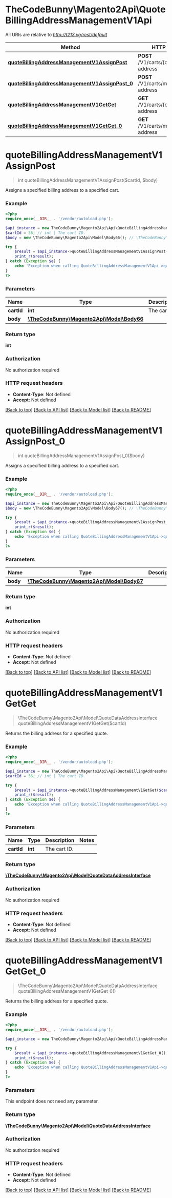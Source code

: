 # TheCodeBunny\Magento2Api\QuoteBillingAddressManagementV1Api

All URIs are relative to *http://t213.vg/rest/default*

Method | HTTP request | Description
------------- | ------------- | -------------
[**quoteBillingAddressManagementV1AssignPost**](QuoteBillingAddressManagementV1Api.md#quoteBillingAddressManagementV1AssignPost) | **POST** /V1/carts/{cartId}/billing-address | 
[**quoteBillingAddressManagementV1AssignPost_0**](QuoteBillingAddressManagementV1Api.md#quoteBillingAddressManagementV1AssignPost_0) | **POST** /V1/carts/mine/billing-address | 
[**quoteBillingAddressManagementV1GetGet**](QuoteBillingAddressManagementV1Api.md#quoteBillingAddressManagementV1GetGet) | **GET** /V1/carts/{cartId}/billing-address | 
[**quoteBillingAddressManagementV1GetGet_0**](QuoteBillingAddressManagementV1Api.md#quoteBillingAddressManagementV1GetGet_0) | **GET** /V1/carts/mine/billing-address | 


# **quoteBillingAddressManagementV1AssignPost**
> int quoteBillingAddressManagementV1AssignPost($cartId, $body)



Assigns a specified billing address to a specified cart.

### Example
```php
<?php
require_once(__DIR__ . '/vendor/autoload.php');

$api_instance = new TheCodeBunny\Magento2Api\Api\QuoteBillingAddressManagementV1Api();
$cartId = 56; // int | The cart ID.
$body = new \TheCodeBunny\Magento2Api\Model\Body66(); // \TheCodeBunny\Magento2Api\Model\Body66 | 

try {
    $result = $api_instance->quoteBillingAddressManagementV1AssignPost($cartId, $body);
    print_r($result);
} catch (Exception $e) {
    echo 'Exception when calling QuoteBillingAddressManagementV1Api->quoteBillingAddressManagementV1AssignPost: ', $e->getMessage(), PHP_EOL;
}
?>
```

### Parameters

Name | Type | Description  | Notes
------------- | ------------- | ------------- | -------------
 **cartId** | **int**| The cart ID. |
 **body** | [**\TheCodeBunny\Magento2Api\Model\Body66**](../Model/\TheCodeBunny\Magento2Api\Model\Body66.md)|  | [optional]

### Return type

**int**

### Authorization

No authorization required

### HTTP request headers

 - **Content-Type**: Not defined
 - **Accept**: Not defined

[[Back to top]](#) [[Back to API list]](../../README.md#documentation-for-api-endpoints) [[Back to Model list]](../../README.md#documentation-for-models) [[Back to README]](../../README.md)

# **quoteBillingAddressManagementV1AssignPost_0**
> int quoteBillingAddressManagementV1AssignPost_0($body)



Assigns a specified billing address to a specified cart.

### Example
```php
<?php
require_once(__DIR__ . '/vendor/autoload.php');

$api_instance = new TheCodeBunny\Magento2Api\Api\QuoteBillingAddressManagementV1Api();
$body = new \TheCodeBunny\Magento2Api\Model\Body67(); // \TheCodeBunny\Magento2Api\Model\Body67 | 

try {
    $result = $api_instance->quoteBillingAddressManagementV1AssignPost_0($body);
    print_r($result);
} catch (Exception $e) {
    echo 'Exception when calling QuoteBillingAddressManagementV1Api->quoteBillingAddressManagementV1AssignPost_0: ', $e->getMessage(), PHP_EOL;
}
?>
```

### Parameters

Name | Type | Description  | Notes
------------- | ------------- | ------------- | -------------
 **body** | [**\TheCodeBunny\Magento2Api\Model\Body67**](../Model/\TheCodeBunny\Magento2Api\Model\Body67.md)|  | [optional]

### Return type

**int**

### Authorization

No authorization required

### HTTP request headers

 - **Content-Type**: Not defined
 - **Accept**: Not defined

[[Back to top]](#) [[Back to API list]](../../README.md#documentation-for-api-endpoints) [[Back to Model list]](../../README.md#documentation-for-models) [[Back to README]](../../README.md)

# **quoteBillingAddressManagementV1GetGet**
> \TheCodeBunny\Magento2Api\Model\QuoteDataAddressInterface quoteBillingAddressManagementV1GetGet($cartId)



Returns the billing address for a specified quote.

### Example
```php
<?php
require_once(__DIR__ . '/vendor/autoload.php');

$api_instance = new TheCodeBunny\Magento2Api\Api\QuoteBillingAddressManagementV1Api();
$cartId = 56; // int | The cart ID.

try {
    $result = $api_instance->quoteBillingAddressManagementV1GetGet($cartId);
    print_r($result);
} catch (Exception $e) {
    echo 'Exception when calling QuoteBillingAddressManagementV1Api->quoteBillingAddressManagementV1GetGet: ', $e->getMessage(), PHP_EOL;
}
?>
```

### Parameters

Name | Type | Description  | Notes
------------- | ------------- | ------------- | -------------
 **cartId** | **int**| The cart ID. |

### Return type

[**\TheCodeBunny\Magento2Api\Model\QuoteDataAddressInterface**](../Model/QuoteDataAddressInterface.md)

### Authorization

No authorization required

### HTTP request headers

 - **Content-Type**: Not defined
 - **Accept**: Not defined

[[Back to top]](#) [[Back to API list]](../../README.md#documentation-for-api-endpoints) [[Back to Model list]](../../README.md#documentation-for-models) [[Back to README]](../../README.md)

# **quoteBillingAddressManagementV1GetGet_0**
> \TheCodeBunny\Magento2Api\Model\QuoteDataAddressInterface quoteBillingAddressManagementV1GetGet_0()



Returns the billing address for a specified quote.

### Example
```php
<?php
require_once(__DIR__ . '/vendor/autoload.php');

$api_instance = new TheCodeBunny\Magento2Api\Api\QuoteBillingAddressManagementV1Api();

try {
    $result = $api_instance->quoteBillingAddressManagementV1GetGet_0();
    print_r($result);
} catch (Exception $e) {
    echo 'Exception when calling QuoteBillingAddressManagementV1Api->quoteBillingAddressManagementV1GetGet_0: ', $e->getMessage(), PHP_EOL;
}
?>
```

### Parameters
This endpoint does not need any parameter.

### Return type

[**\TheCodeBunny\Magento2Api\Model\QuoteDataAddressInterface**](../Model/QuoteDataAddressInterface.md)

### Authorization

No authorization required

### HTTP request headers

 - **Content-Type**: Not defined
 - **Accept**: Not defined

[[Back to top]](#) [[Back to API list]](../../README.md#documentation-for-api-endpoints) [[Back to Model list]](../../README.md#documentation-for-models) [[Back to README]](../../README.md)

